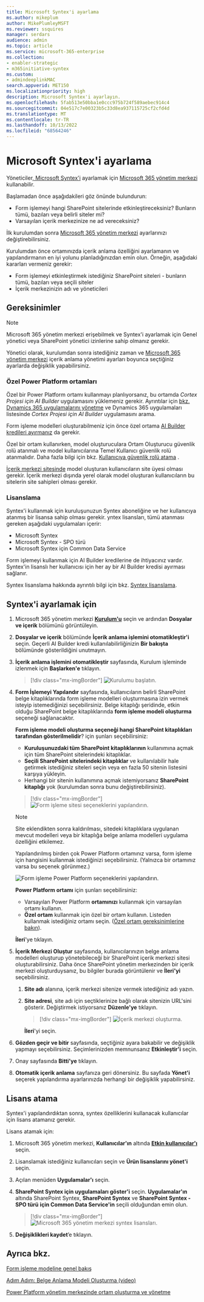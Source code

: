 ```yaml
---
title: Microsoft Syntex'i ayarlama
ms.author: mikeplum
author: MikePlumleyMSFT
ms.reviewer: ssquires
manager: serdars
audience: admin
ms.topic: article
ms.service: microsoft-365-enterprise
ms.collection:
- enabler-strategic
- m365initiative-syntex
ms.custom:
- admindeeplinkMAC
search.appverid: MET150
ms.localizationpriority: high
description: Microsoft Syntex'i ayarlayın.
ms.openlocfilehash: 5fab513e50bba1e0ccc975b724f589aebec914c4
ms.sourcegitcommit: 04e517c7e00323b5c33d8ea937115725cf2cfd4d
ms.translationtype: MT
ms.contentlocale: tr-TR
ms.lasthandoff: 10/13/2022
ms.locfileid: "68564246"
---
```

# <a name="set-up-microsoft-syntex"></a>Microsoft Syntex'i ayarlama

Yöneticiler[, Microsoft Syntex'i](index.md) ayarlamak için <a href="https://go.microsoft.com/fwlink/p/?linkid=2024339" target="_blank">Microsoft 365 yönetim merkezi</a> kullanabilir. 

Başlamadan önce aşağıdakileri göz önünde bulundurun:

- Form işlemeyi hangi SharePoint sitelerinde etkinleştireceksiniz? Bunların tümü, bazıları veya belirli siteler mi?
- Varsayılan içerik merkezinize ne ad vereceksiniz?

İlk kurulumdan sonra <a href="https://go.microsoft.com/fwlink/p/?linkid=2024339" target="_blank">Microsoft 365 yönetim merkezi</a> ayarlarınızı değiştirebilirsiniz.

Kurulumdan önce ortamınızda içerik anlama özelliğini ayarlamanın ve yapılandırmanın en iyi yolunu planladığınızdan emin olun. Örneğin, aşağıdaki kararları vermeniz gerekir:

- Form işlemeyi etkinleştirmek istediğiniz SharePoint siteleri - bunların tümü, bazıları veya seçili siteler
- İçerik merkezinizin adı ve yöneticileri

## <a name="requirements"></a>Gereksinimler 

> [!NOTE]
> Microsoft 365 yönetim merkezi erişebilmek ve Syntex'i ayarlamak için Genel yönetici veya SharePoint yönetici izinlerine sahip olmanız gerekir.

Yönetici olarak, kurulumdan sonra istediğiniz zaman ve <a href="https://go.microsoft.com/fwlink/p/?linkid=2024339" target="_blank">Microsoft 365 yönetim merkezi</a> içerik anlama yönetimi ayarları boyunca seçtiğiniz ayarlarda değişiklik yapabilirsiniz.

### <a name="custom-power-platform-environments"></a>Özel Power Platform ortamları

Özel bir Power Platform ortamı kullanmayı planlıyorsanız, bu ortamda *Cortex Projesi için AI Builder* uygulamasını yüklemeniz gerekir. Ayrıntılar için [bkz. Dynamics 365 uygulamalarını yönetme](/power-platform/admin/manage-apps#install-an-app-in-the-environment-view) ve Dynamics 365 uygulamaları listesinde *Cortex Projesi için AI Builder* uygulamasını arama.

Form işleme modelleri oluşturabilmeniz için önce özel ortama [AI Builder kredileri ayırmanız](/power-platform/admin/capacity-add-on) da gerekir. 

Özel bir ortam kullanırken, model oluşturuculara Ortam Oluşturucu güvenlik rolü atanmalı ve model kullanıcılarına Temel Kullanıcı güvenlik rolü atanmalıdır. Daha fazla bilgi için bkz. [Kullanıcıya güvenlik rolü atama](/power-platform/admin/assign-security-roles) .

[İçerik merkezi sitesinde](/microsoft-365/contentunderstanding/create-a-content-center) model oluşturan kullanıcıların site üyesi olması gerekir. İçerik merkezi dışında yerel olarak model oluşturan kullanıcıların bu sitelerin site sahipleri olması gerekir.

### <a name="licensing"></a>Lisanslama

Syntex'i kullanmak için kuruluşunuzun Syntex aboneliğine ve her kullanıcıya atanmış bir lisansa sahip olması gerekir. yntex lisansları, tümü atanması gereken aşağıdaki uygulamaları içerir:

- Microsoft Syntex
- Microsoft Syntex - SPO türü
- Microsoft Syntex için Common Data Service

Form işlemeyi kullanmak için AI Builder kredilerine de ihtiyacınız vardır. Syntex'in lisanslı her kullanıcısı için her ay bir AI Builder kredisi ayırması sağlanır.

Syntex lisanslama hakkında ayrıntılı bilgi için bkz. [Syntex lisanslama](syntex-licensing.md).

## <a name="to-set-up-syntex"></a>Syntex'i ayarlamak için

1. Microsoft 365 yönetim merkezi <a href="https://go.microsoft.com/fwlink/p/?linkid=2171997" target="_blank">**Kurulum'u**</a> seçin ve ardından **Dosyalar ve içerik** bölümünü görüntüleyin.

2. **Dosyalar ve içerik** bölümünde **İçerik anlama işlemini otomatikleştir'i** seçin. Geçerli AI Builder kredi kullanılabilirliğinizin **Bir bakışta** bölümünde gösterildiğini unutmayın.<br/>

3. **İçerik anlama işlemini otomatikleştir** sayfasında, Kurulum işleminde izlenmek için **Başlarken'e** tıklayın. <br/>

    > [!div class="mx-imgBorder"]
    > ![Kurulumu başlatın.](../media/content-understanding/admin-content-understanding-get-started.png)</br>

4. **Form İşlemeyi Yapılandır** sayfasında, kullanıcıların belirli SharePoint belge kitaplıklarında form işleme modelleri oluşturmasına izin vermek isteyip istemediğinizi seçebilirsiniz. Belge kitaplığı şeridinde, etkin olduğu SharePoint belge kitaplıklarında **form işleme modeli oluşturma** seçeneği sağlanacaktır.
 
     **Form işleme modeli oluşturma seçeneği hangi SharePoint kitaplıkları tarafından gösterilmelidir**? için şunları seçebilirsiniz:</br>
      - **Kuruluşunuzdaki tüm SharePoint kitaplıklarının** kullanımına açmak için tüm SharePoint sitelerindeki kitaplıklar.</br>
      - **Seçili SharePoint sitelerindeki kitaplıklar** ve kullanılabilir hale getirmek istediğiniz siteleri seçin veya en fazla 50 sitenin listesini karşıya yükleyin.</br>
      - Herhangi bir sitenin kullanımına açmak istemiyorsanız **SharePoint kitaplığı** yok (kurulumdan sonra bunu değiştirebilirsiniz).

   > [!div class="mx-imgBorder"]
   > ![Form işleme sitesi seçeneklerini yapılandırın.](../media/content-understanding/admin-configforms.png)

   > [!Note]
   > Site eklendikten sonra kaldırılması, sitedeki kitaplıklara uygulanan mevcut modelleri veya bir kitaplığa belge anlama modelleri uygulama özelliğini etkilemez. 
    
    Yapılandırılmış birden çok Power Platform ortamınız varsa, form işleme için hangisini kullanmak istediğinizi seçebilirsiniz. (Yalnızca bir ortamınız varsa bu seçenek görünmez.)

    ![Form işleme Power Platform seçeneklerini yapılandırın.](../media/content-understanding/setup-power-platform-env.png)

    **Power Platform ortamı** için şunları seçebilirsiniz:
    - Varsayılan Power Platform **ortamınızı** kullanmak için varsayılan ortamı kullanın.
    - **Özel ortam** kullanmak için özel bir ortam kullanın. Listeden kullanmak istediğiniz ortamı seçin. ([Özel ortam gereksinimlerine bakın](/microsoft-365/contentunderstanding/set-up-content-understanding#requirements)).

    **İleri**'ye tıklayın.

5. **İçerik Merkezi Oluştur** sayfasında, kullanıcılarınızın belge anlama modelleri oluşturup yönetebileceği bir SharePoint içerik merkezi sitesi oluşturabilirsiniz. Daha önce SharePoint yönetim merkezinden bir içerik merkezi oluşturduysanız, bu bilgiler burada görüntülenir ve **İleri'yi** seçebilirsiniz.

    1. **Site adı** alanına, içerik merkezi sitenize vermek istediğiniz adı yazın.
    
    1. **Site adresi**, site adı için seçtiklerinize bağlı olarak sitenizin URL'sini gösterir. Değiştirmek istiyorsanız **Düzenle'ye** tıklayın.

       > [!div class="mx-imgBorder"]
       > ![İçerik merkezi oluşturma.](../media/content-understanding/admin-cu-create-cc.png)</br>

       **İleri**'yi seçin.

6. **Gözden geçir ve bitir** sayfasında, seçtiğiniz ayara bakabilir ve değişiklik yapmayı seçebilirsiniz. Seçimlerinizden memnunsanız **Etkinleştir'i** seçin.

7. Onay sayfasında **Bitti'ye** tıklayın.

8. **Otomatik içerik anlama** sayfanıza geri dönersiniz. Bu sayfada **Yönet'i** seçerek yapılandırma ayarlarınızda herhangi bir değişiklik yapabilirsiniz. 

## <a name="assign-licenses"></a>Lisans atama

Syntex'i yapılandırdıktan sonra, syntex özelliklerini kullanacak kullanıcılar için lisans atamanız gerekir.

Lisans atamak için:

1. Microsoft 365 yönetim merkezi, **Kullanıcılar'ın** altında <a href="https://go.microsoft.com/fwlink/p/?linkid=834822" target="_blank">**Etkin kullanıcılar'ı**</a> seçin.

2. Lisanslamak istediğiniz kullanıcıları seçin ve **Ürün lisanslarını yönet'i** seçin.

3. Açılan menüden **Uygulamalar'ı** seçin.

4. **SharePoint Syntex için uygulamaları göster'i** seçin. **Uygulamalar'ın** altında SharePoint Syntex, **SharePoint Syntex** ve **SharePoint Syntex - SPO türü** **için Common Data Service'in** seçili olduğundan emin olun.

    > [!div class="mx-imgBorder"]
    > ![Microsoft 365 yönetim merkezi syntex lisansları.](../media/content-understanding/sharepoint-syntex-licenses.png)

5. **Değişiklikleri kaydet**’e tıklayın.

## <a name="see-also"></a>Ayrıca bkz.

[Form işleme modeline genel bakış](/ai-builder/form-processing-model-overview)

[Adım Adım: Belge Anlama Modeli Oluşturma (video)](https://www.youtube.com/watch?v=DymSHObD-bg)

[Power Platform yönetim merkezinde ortam oluşturma ve yönetme](/power-platform/admin/create-environment)
